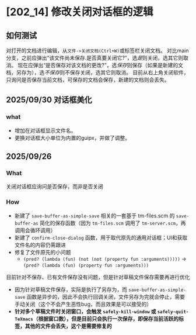 # [202_14] 修改关闭对话框的逻辑

## 如何测试
对打开的文档进行编辑，从`文件->关闭文档(Ctrl+W)`或标签栏关闭文档。
对比main分支，之前应弹出“该文件尚未保存.是否真要关闭它?”，选*是*则关闭，选其它则取消。
现在应弹出“是否保存对该文档的更改?”，选*保存*则保存（如果是新建的文档，另存为），选*不保存*则不保存关闭，选其它则取消。
目前从右上角关闭软件，只询问是否保存当前文档，可保存的文档会保存，新建的文档则会丢失。

## 2025/09/30 对话框美化

### what

- 增加在对话框显示文件名。
- 更换对话框大小单位为内置的guipx，并做了调整。

## 2025/09/26
### What
关闭对话框应询问是否保存，而非是否关闭

### How
- 新建了 `save-buffer-as-simple-save` 相关的一套基于 tm-files.scm 的 `save-buffer-as` 简化的保存函数（因为 `tm-files.scm` 调用了 `tm-server.scm`，再调用会循环调用）
- 新建了 `confirm-close-dialog` 函数，用于取代原先的通用对话框；UI和获取文件名的内容仍需跟进
- 修复了文件原先的小问题
  - `(pred? (lambda (fun) (not (not (property fun :arguments)))))` -> `(pred? (lambda (fun) (property fun :arguments)))`

目前针对不保存、已有文件保存没有问题，但是针对草稿文件保存需要再进行优化
- 因为针对草稿文件保存，实际是执行了另存为，而 `save-buffer-as-simple-save` 函数是异步的，因此不会执行回调关闭，文件另存为完就会停止，需要手动关闭（这个不会产生恶性bug，而且效果是可以接受的）
- **针对多个草稿文件时关闭窗口，会触发 `safely-kill-window` 或 `safely-quit-TeXmacs`（根据窗口数），但是目前只会执行一次保存，即保存当前活跃的标签，其他的文件会丢失，这个是需要修复的**